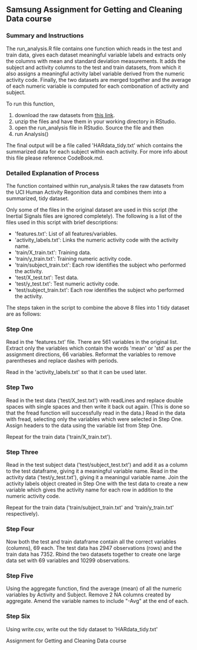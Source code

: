 Samsung Assignment for Getting and Cleaning Data course
-------------------------------------------------------

### Summary and Instructions

The run_analysis.R file contains one function which reads in the test and train data, gives each dataset meaningful variable labels and extracts only the columns with mean and standard deviation measurements. It adds the subject and activity columns to the test and train datasets, from which it also assigns a meaningful activity label variable derived from the numeric activity code. Finally, the two datasets are merged together and the average of each numeric variable is computed for each combonation of activity and subject. 

To run this function, 

1.  download the raw datasets from [this link](https://d396qusza40orc.cloudfront.net/getdata%2Fprojectfiles%2FUCI%20HAR%20Dataset.zip). 
2.  unzip the files and have them in your working directory in RStudio. 
3.  open the run_analysis file in RStudio. Source the file and then 
4.  run Analysis()

The final output will be a file called 'HARdata_tidy.txt' which contains the summarized data for each subject within each activity. For more info about this file please reference CodeBook.md.

### Detailed Explanation of Process

The function contained within run_analysis.R takes the raw datasets from the UCI Human Activity Regonition data and combines them into a summarized, tidy dataset.

Only some of the files in the original dataset are used in this script (the Inertial Signals files are ignored completely). The following is a list of the files used in this script with brief descriptions:

- 'features.txt': List of all features/variables.
- 'activity_labels.txt': Links the numeric activity code with the activity name.
- 'train/X_train.txt': Training data.
- 'train/y_train.txt': Training numeric activity code.
- 'train/subject_train.txt': Each row identifies the subject who performed the activity.
- 'test/X_test.txt': Test data.
- 'test/y_test.txt': Test numeric activity code.
- 'test/subject_train.txt': Each row identifies the subject who performed the activity.

The steps taken in the script to combine the above 8 files into 1 tidy dataset are as follows:

### Step One

Read in the 'features.txt' file. There are 561 variables in the original list. Extract only the variables which contain the words 'mean' or 'std' as per the assignment directions, 66 variables. Reformat the variables to remove parentheses and replace dashes with periods. 

Read in the 'activity_labels.txt' so that it can be used later.

### Step Two

Read in the test data ('test/X_test.txt') with readLines and replace double spaces with single spaces and then write it back out again. (This is done so that the fread function will successfully read in the data.) Read in the data with fread, selecting only the variables which were selected in Step One. Assign headers to the data using the variable list from Step One.  

Repeat for the train data ('train/X_train.txt').

### Step Three

Read in the test subject data ('test/subject_test.txt') and add it as a column to the test dataframe, giving it a meaningful variable name. Read in the activity data ('test/y_test.txt'), giving it a meaningul variable name. Join the activity labels object created in Step One with the test data to create a new variable which gives the activity name for each row in addition to the numeric activity code. 

Repeat for the train data ('train/subject_train.txt' and 'train/y_train.txt' respectively).

### Step Four

Now both the test and train dataframe contain all the correct variables (columns), 69 each. The test data has 2947 observations (rows) and the train data has 7352. Rbind the two datasets together to create one large data set with 69 variables and 10299 observations. 

### Step Five

Using the aggregate function, find the average (mean) of all the numeric variables by Activity and Subject. Remove 2 NA columns created by aggregate. Amend the variable names to include "-Avg" at the end of each.

### Step Six

Using write.csv, write out the tidy dataset to 'HARdata_tidy.txt'




Assignment for Getting and Cleaning Data course
